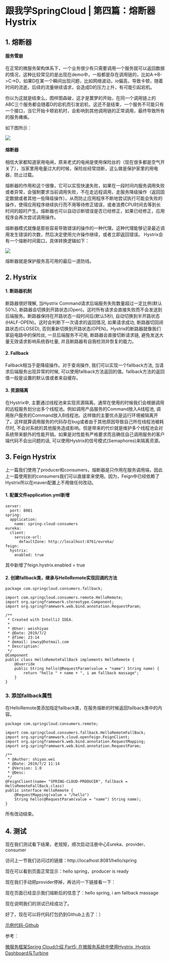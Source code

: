 # 跟我学SpringCloud | 第四篇：熔断器Hystrix

## 1. 熔断器
#### 服务雪崩

在正常的微服务架构体系下，一个业务很少有只需要调用一个服务就可以返回数据的情况，这种比较常见的是出现在demo中，一般都是存在调用链的，比如A->B->C->D，如果D在某一个瞬间出现问题，比如网络波动，io偏高，导致卡顿，随着时间的流逝，后续的流量继续请求，会造成D的压力上升，有可能引起宕机。

你以为这就是结束么，图样图森破，这才是噩梦的开始，在同一个调用链上的ABC三个服务都会随着D的宕机而引发宕机，这还不是结束，一个服务不可能只有一个接口，当它开始卡顿宕机时，会影响到其他调用链的正常调用，最终导致所有的服务瘫痪。

如下图所示：

![](https://raw.githubusercontent.com/meteor1993/image/master/springcloud/chapter4/xuebeng.png)

#### 熔断器
相信大家都知道家用电闸，原来老式的电闸是使用保险丝的（现在很多都是空气开关了），当家里用电量过大的时候，保险丝经常烧断，这么做是保护家里的用电器，防止过载。

熔断器的作用和这个很像，它可以实现快速失败，如果在一段时间内服务调用失败或者异常，会强制要求当前调用失败，不在走远程调用，走服务降级操作（返回固定数据或者其他一些降级操作）。从而防止应用程序不断地尝试执行可能会失败的操作，使得应用程序继续执行而不用等待修正错误，或者浪费CPU时间去等到长时间的超时产生。熔断器也可以自动诊断错误是否已经修正，如果已经修正，应用程序会再次尝试调用操作。

熔断器模式就像是那些容易导致错误的操作的一种代理。这种代理能够记录最近调用发生错误的次数，然后决定使用允许操作继续，或者立即返回错误。 Hystrix会有一个熔断时间窗口，具体转换逻辑如下：

![](https://raw.githubusercontent.com/meteor1993/image/master/springcloud/chapter4/rongduanqi.png)

熔断器就是保护服务高可用的最后一道防线。

## 2. Hystrix
#### 1. 断路器机制
断路器很好理解, 当Hystrix Command请求后端服务失败数量超过一定比例(默认50%), 断路器会切换到开路状态(Open)。这时所有请求会直接失败而不会发送到后端服务。断路器保持在开路状态一段时间后(默认5秒), 自动切换到半开路状态(HALF-OPEN)。这时会判断下一次请求的返回情况, 如果请求成功, 断路器切回闭路状态(CLOSED), 否则重新切换到开路状态(OPEN)。Hystrix的断路器就像我们家庭电路中的保险丝, 一旦后端服务不可用, 断路器会直接切断请求链, 避免发送大量无效请求影响系统吞吐量, 并且断路器有自我检测并恢复的能力。

#### 2. Fallback
Fallback相当于是降级操作。对于查询操作, 我们可以实现一个fallback方法, 当请求后端服务出现异常的时候, 可以使用fallback方法返回的值。fallback方法的返回值一般是设置的默认值或者来自缓存。

#### 3. 资源隔离
在Hystrix中, 主要通过线程池来实现资源隔离。通常在使用的时候我们会根据调用的远程服务划分出多个线程池。例如调用产品服务的Command放入A线程池, 调用账户服务的Command放入B线程池。这样做的主要优点是运行环境被隔离开了。这样就算调用服务的代码存在bug或者由于其他原因导致自己所在线程池被耗尽时, 不会对系统的其他服务造成影响。但是带来的代价就是维护多个线程池会对系统带来额外的性能开销。如果是对性能有严格要求而且确信自己调用服务的客户端代码不会出问题的话, 可以使用Hystrix的信号模式(Semaphores)来隔离资源。

## 3. Feign Hystrix
上一篇我们使用了producer和consumers，熔断器是只作用在服务调用端，因此上一篇使用到的consumers我们可以直接拿来使用。因为，Feign中已经依赖了Hystrix所以在maven配置上不用做任何改动。

#### 1. 配置文件application.yml新增
```
server:
  port: 8081
spring:
  application:
    name: spring-cloud-consumers
eureka:
  client:
    service-url:
      defaultZone: http://localhost:8761/eureka/
feign:
  hystrix:
    enabled: true
```

其中新增了feign.hystrix.enabled = true

#### 2. 创建fallback类，继承与HelloRemote实现回调的方法

```
package com.springcloud.consumers.fallback;

import com.springcloud.consumers.remote.HelloRemote;
import org.springframework.stereotype.Component;
import org.springframework.web.bind.annotation.RequestParam;

/**
 * Created with IntelliJ IDEA.
 *
 * @User: weishiyao
 * @Date: 2019/7/2
 * @Time: 23:14
 * @email: inwsy@hotmail.com
 * Description:
 */
@Component
public class HelloRemoteFallBack implements HelloRemote {
    @Override
    public String hello(@RequestParam(value = "name") String name) {
        return "hello " + name + ", i am fallback massage";
    }
}

```

### 3. 添加fallback属性

在HelloRemote类添加指定fallback类，在服务熔断的时候返回fallback类中的内容。

```
package com.springcloud.consumers.remote;

import com.springcloud.consumers.fallback.HelloRemoteFallBack;
import org.springframework.cloud.openfeign.FeignClient;
import org.springframework.web.bind.annotation.RequestMapping;
import org.springframework.web.bind.annotation.RequestParam;

/**
 * @Author: shiyao.wei
 * @Date: 2019/7/2 11:14
 * @Version: 1.0
 * @Desc:
 */
@FeignClient(name= "SPRING-CLOUD-PRODUCER", fallback = HelloRemoteFallBack.class)
public interface HelloRemote {
    @RequestMapping(value = "/hello")
    String hello(@RequestParam(value = "name") String name);
}
```

所有改动结束。

## 4. 测试
现在我们测试看下结果，老规矩，顺次启动注册中心Eureka、provider、consumer

访问上一节我们访问过的链接：http://localhost:8081/hello/spring

现在可以看到页面正常显示：hello spring，producer is ready

现在我们手动把provider停掉，再访问一下链接看一下：

现在页面已经显示我们熔断后的信息了：hello spring, i am fallback massage

现在说明我们的测试已经成功了。

好了，现在可以将代码打包扔到Github上去了：）

[示例代码-Github](https://github.com/meteor1993/SpringCloudLearning/tree/master/chapter4 "示例代码-Github")

参考：

[微服务框架Spring Cloud介绍 Part5: 在微服务系统中使用Hystrix, Hystrix Dashboard与Turbine](http://skaka.me/blog/2016/09/04/springcloud5/)